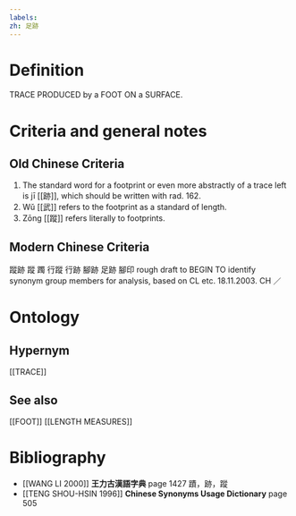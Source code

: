 ```yaml
---
labels: 
zh: 足跡
---
```


# Definition
TRACE PRODUCED by a FOOT ON a SURFACE.
# Criteria and general notes
## Old Chinese Criteria
1. The standard word for a footprint or even more abstractly of a trace left is jī [[跡]], which should be written with rad. 162.
2. Wǔ [[武]] refers to the footprint as a standard of length.
3. Zōng [[蹤]] refers literally to footprints.
## Modern Chinese Criteria
蹤跡
蹤
躅
行蹤
行跡
腳跡
足跡
腳印
rough draft to BEGIN TO identify synonym group members for analysis, based on CL etc. 18.11.2003. CH ／
# Ontology

## Hypernym
[[TRACE]]
## See also
[[FOOT]]
[[LENGTH MEASURES]]
# Bibliography
- [[WANG LI 2000]]
**王力古漢語字典** page 1427
蹟，跡，蹤
- [[TENG SHOU-HSIN 1996]]
**Chinese Synonyms Usage Dictionary** page 505
